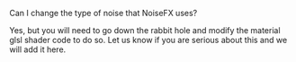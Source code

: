 Can I change the type of noise that NoiseFX uses?
<div markdown="1">
Yes, but you will need to go down the rabbit hole and modify the material glsl shader code to do so.  
Let us know if you are serious about this and we will add it here.
</div>